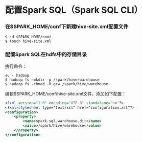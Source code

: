 配置Spark SQL（Spark SQL CLI）
=================================================================================
### 在$SPARK_HOME/conf下新建hive-site.xml配置文件
```shell
$ cd $SPARK_HOME/conf
$ touch hive-site.xml
```

### 配置Spark SQL在hdfs中的存储目录
执行命令：
```shell
su - hadoop
$ hadoop fs -mkdir -p /spark/hive/warehouse
$ hadoop fs -chmod -R g+w /spark/hive/warehouse
```
编辑$SPARK_HOME/conf/hive-site.xml文件，添加如下配置：
```xml
<?xml version="1.0" encoding="UTF-8" standalone="no"?>
<?xml-stylesheet type="text/xsl" href="configuration.xsl"?>
<configuration>
    <property>
        <name>spark.sql.warehouse.dir</name>
        <value>/spark/hive/warehouse</value>
    </property>
</configuration>
```
